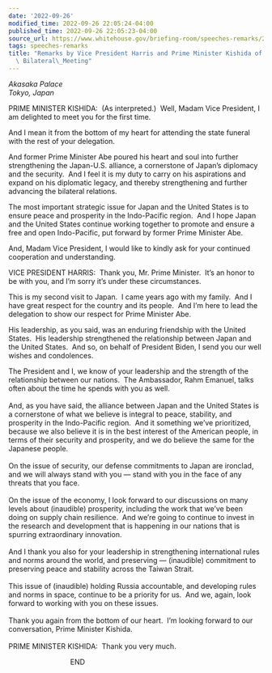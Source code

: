 ```yaml
---
date: '2022-09-26'
modified_time: 2022-09-26 22:05:24-04:00
published_time: 2022-09-26 22:05:23-04:00
source_url: https://www.whitehouse.gov/briefing-room/speeches-remarks/2022/09/26/remarks-by-vice-president-harris-and-prime-minister-kishida-of-japan-before-bilateral-meeting/
tags: speeches-remarks
title: "Remarks by Vice President Harris and Prime Minister Kishida of Japan Before\
  \ Bilateral\_Meeting"
---
```

 
*Akasaka Palace  
*Tokyo, Japan**

PRIME MINISTER KISHIDA:  (As interpreted.)  Well, Madam Vice President,
I am delighted to meet you for the first time.  
  
And I mean it from the bottom of my heart for attending the state
funeral with the rest of your delegation.  
  
And former Prime Minister Abe poured his heart and soul into further
strengthening the Japan-U.S. alliance, a cornerstone of Japan’s
diplomacy and the security.  And I feel it is my duty to carry on his
aspirations and expand on his diplomatic legacy, and thereby
strengthening and further advancing the bilateral relations.  
  
The most important strategic issue for Japan and the United States is to
ensure peace and prosperity in the Indo-Pacific region.  And I hope
Japan and the United States continue working together to promote and
ensure a free and open Indo-Pacific, put forward by former Prime
Minister Abe.  
  
And, Madam Vice President, I would like to kindly ask for your continued
cooperation and understanding.  
  
VICE PRESIDENT HARRIS:  Thank you, Mr. Prime Minister.  It’s an honor to
be with you, and I’m sorry it’s under these circumstances.  
  
This is my second visit to Japan.  I came years ago with my family.  And
I have great respect for the country and its people.  And I’m here to
lead the delegation to show our respect for Prime Minister Abe.  
  
His leadership, as you said, was an enduring friendship with the United
States.  His leadership strengthened the relationship between Japan and
the United States.  And so, on behalf of President Biden, I send you our
well wishes and condolences.  
  
The President and I, we know of your leadership and the strength of the
relationship between our nations.  The Ambassador, Rahm Emanuel, talks
often about the time he spends with you as well.   
   
And, as you have said, the alliance between Japan and the United States
is a cornerstone of what we believe is integral to peace, stability, and
prosperity in the Indo-Pacific region.  And it something we’ve
prioritized, because we also believe it is in the best interest of the
American people, in terms of their security and prosperity, and we do
believe the same for the Japanese people.  
   
On the issue of security, our defense commitments to Japan are ironclad,
and we will always stand with you — stand with you in the face of any
threats that you face.    
   
On the issue of the economy, I look forward to our discussions on many
levels about (inaudible) prosperity, including the work that we’ve been
doing on supply chain resilience.  And we’re going to continue to invest
in the research and development that is happening in our nations that is
spurring extraordinary innovation.  
   
And I thank you also for your leadership in strengthening international
rules and norms around the world, and preserving — (inaudible)
commitment to preserving peace and stability across the Taiwan
Strait.   
   
This issue of (inaudible) holding Russia accountable, and developing
rules and norms in space, continue to be a priority for us.  And we,
again, look forward to working with you on these issues.  
   
Thank you again from the bottom of our heart.  I’m looking forward to
our conversation, Prime Minister Kishida.  
   
PRIME MINISTER KISHIDA:  Thank you very much.  
  
                               END
